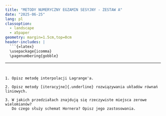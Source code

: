 ```yaml
---
title: "METODY NUMERYCZNY EGZAMIN SESYJNY - ZESTAW A"
date: "2025-06-25"
lang: pl
classoption:
  - landscape
  - a5paper
geometry: margin=1.5cm,top=0cm
header-includes: |
  ```{=latex}
  \usepackage{icomma}
  \pagenumbering{gobble}
  ```
---
```


1. Opisz metodę interpolacji Lagrange'a.

2. Opisz metody [iteracyjne]{.underline} rozwiązywania układów równań liniowych.

3. W jakich przedziałach znajdują się rzeczywiste miejsca zerowe wielomianów?
   Do czego służy schemat Hornera? Opisz jego zastosowania.
